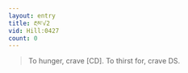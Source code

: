 ```yaml
---
layout: entry
title: རྔམ་√2
vid: Hill:0427
count: 0
---
```

> To hunger, crave [CD]\. To thirst for, crave DS\.


